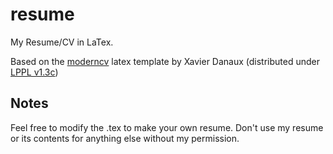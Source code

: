 # resume
My Resume/CV in LaTex.

Based on the [moderncv](https://github.com/xdanaux/moderncv) latex template by Xavier Danaux (distributed under [LPPL v1.3c](https://www.latex-project.org/lppl/lppl-1-3c.txt))

## Notes
Feel free to modify the .tex to make your own resume. Don't use my resume or its contents for anything else without my permission.
